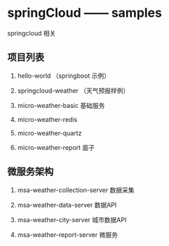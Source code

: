 # springCloud —— samples
springcloud 相关


## 项目列表
1.  hello-world （springboot 示例）

2.  springcloud-weather （天气预报样例）

3.  micro-weather-basic 基础服务

4. micro-weather-redis

5.  micro-weather-quartz

6.  micro-weather-report 面子

## 微服务架构
1. msa-weather-collection-server 数据采集

2.  msa-weather-data-server 数据API

3.  msa-weather-city-server 城市数据API

4.  msa-weather-report-server 微服务

